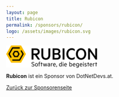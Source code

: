 ```yaml
---
layout: page
title: Rubicon
permalink: /sponsors/rubicon/
logo: /assets/images/rubicon.svg
---
```


<a href="https://www.rubicon.eu/" target="_blank"><img src="/assets/images/rubicon.svg" alt="Rubicon" style="height:60px;vertical-align:middle;"></a>

**Rubicon** ist ein Sponsor von DotNetDevs.at.

[Zurück zur Sponsorenseite](/sponsors/)
